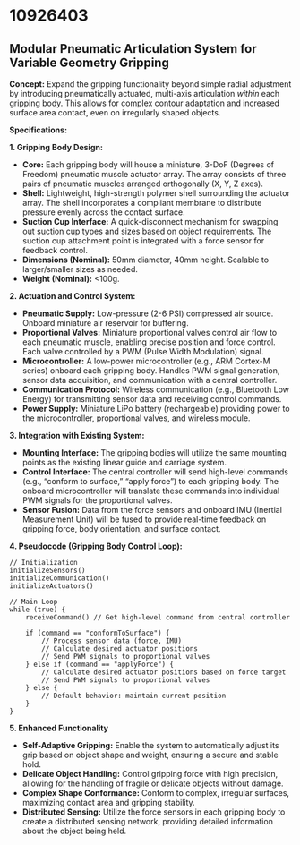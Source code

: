 # 10926403

## Modular Pneumatic Articulation System for Variable Geometry Gripping

**Concept:** Expand the gripping functionality beyond simple radial adjustment by introducing pneumatically actuated, multi-axis articulation *within* each gripping body. This allows for complex contour adaptation and increased surface area contact, even on irregularly shaped objects.

**Specifications:**

**1. Gripping Body Design:**

*   **Core:** Each gripping body will house a miniature, 3-DoF (Degrees of Freedom) pneumatic muscle actuator array.  The array consists of three pairs of pneumatic muscles arranged orthogonally (X, Y, Z axes).
*   **Shell:** Lightweight, high-strength polymer shell surrounding the actuator array. The shell incorporates a compliant membrane to distribute pressure evenly across the contact surface.
*   **Suction Cup Interface:** A quick-disconnect mechanism for swapping out suction cup types and sizes based on object requirements.  The suction cup attachment point is integrated with a force sensor for feedback control.
*   **Dimensions (Nominal):** 50mm diameter, 40mm height. Scalable to larger/smaller sizes as needed.
*   **Weight (Nominal):** <100g.

**2. Actuation and Control System:**

*   **Pneumatic Supply:**  Low-pressure (2-6 PSI) compressed air source.  Onboard miniature air reservoir for buffering.
*   **Proportional Valves:** Miniature proportional valves control air flow to each pneumatic muscle, enabling precise position and force control.  Each valve controlled by a PWM (Pulse Width Modulation) signal.
*   **Microcontroller:** A low-power microcontroller (e.g., ARM Cortex-M series) onboard each gripping body. Handles PWM signal generation, sensor data acquisition, and communication with a central controller.
*   **Communication Protocol:** Wireless communication (e.g., Bluetooth Low Energy) for transmitting sensor data and receiving control commands.
*   **Power Supply:** Miniature LiPo battery (rechargeable) providing power to the microcontroller, proportional valves, and wireless module.

**3. Integration with Existing System:**

*   **Mounting Interface:** The gripping bodies will utilize the same mounting points as the existing linear guide and carriage system.
*   **Control Interface:** The central controller will send high-level commands (e.g., “conform to surface,” “apply force”) to each gripping body. The onboard microcontroller will translate these commands into individual PWM signals for the proportional valves.
*   **Sensor Fusion:** Data from the force sensors and onboard IMU (Inertial Measurement Unit) will be fused to provide real-time feedback on gripping force, body orientation, and surface contact.

**4. Pseudocode (Gripping Body Control Loop):**

```
// Initialization
initializeSensors()
initializeCommunication()
initializeActuators()

// Main Loop
while (true) {
    receiveCommand() // Get high-level command from central controller

    if (command == "conformToSurface") {
        // Process sensor data (force, IMU)
        // Calculate desired actuator positions
        // Send PWM signals to proportional valves
    } else if (command == "applyForce") {
        // Calculate desired actuator positions based on force target
        // Send PWM signals to proportional valves
    } else {
        // Default behavior: maintain current position
    }
}
```

**5. Enhanced Functionality**

*   **Self-Adaptive Gripping:** Enable the system to automatically adjust its grip based on object shape and weight, ensuring a secure and stable hold.
*   **Delicate Object Handling:** Control gripping force with high precision, allowing for the handling of fragile or delicate objects without damage.
*   **Complex Shape Conformance:** Conform to complex, irregular surfaces, maximizing contact area and gripping stability.
*   **Distributed Sensing:** Utilize the force sensors in each gripping body to create a distributed sensing network, providing detailed information about the object being held.